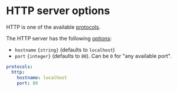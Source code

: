 # HTTP server options

HTTP is one of the available [protocols](README.md).

The HTTP server has the following [options](README.md#options):

- `hostname` `{string}` (defaults to `localhost`)
- `port` `{integer}` (defaults to `80`). Can be `0` for "any available port".

```yml
protocols:
  http:
    hostname: localhost
    port: 80
```
